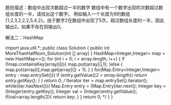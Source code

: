 题目描述：数组中出现次数超过一半的数字
数组中有一个数字出现的次数超过数组长度的一半，请找出这个数字。
例如输入一个长度为9的数组{1,2,3,2,2,2,5,4,2}。由于数字2在数组中出现了5次，超过数组长度的一半，因此输出2。如果不存在则输出0。

解法二：HashMap

import java.util.*;
public class Solution {
    public int MoreThanHalfNum_Solution(int [] array) {
        HashMap<Integer,Integer> map = new HashMap<>();
        for (int i = 0; i < array.length; i++) {
            if (!map.containsKey(array[i])){
                map.put(array[i],1);
            }else {
                map.put(array[i],map.get(array[i]) + 1);
            }
        }
        for(Map.Entry<Integer,Integer> entry : map.entrySet()){
            if (entry.getValue()*2 > array.length){
                return entry.getKey();
            }
        }
        return 0;
        /*
        Iterator iter = map.entrySet().iterator();
        while(iter.hasNext()){
            Map.Entry entry = (Map.Entry)iter.next();
            Integer key =(Integer)entry.getKey();
            Integer val = (Integer)entry.getValue();
            if(val>array.length/2){
                return key;
            }
        }
        return 0;
        */
    }
}
